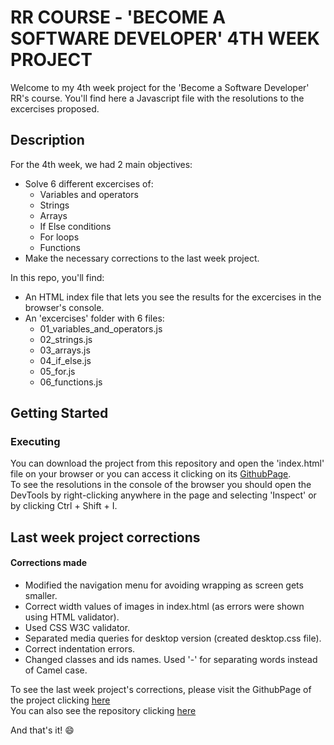 # RR COURSE - 'BECOME A SOFTWARE DEVELOPER' 4TH WEEK PROJECT
Welcome to my 4th week project for the 'Become a Software Developer' RR's course. You'll find here a Javascript file with the resolutions to the excercises proposed.

## Description
For the 4th week, we had 2 main objectives:
* Solve 6 different excercises of: 
  * Variables and operators
  * Strings
  * Arrays
  * If Else conditions
  * For loops
  * Functions
* Make the necessary corrections to the last week project.

In this repo, you'll find:
* An HTML index file that lets you see the results for the excercises in the browser's console.
* An 'excercises' folder with 6 files: 
  * 01_variables_and_operators.js
  * 02_strings.js
  * 03_arrays.js
  * 04_if_else.js
  * 05_for.js
  * 06_functions.js


## Getting Started
### Executing
You can download the project from this repository and open the 'index.html' file on your browser or you can access it clicking on its [GithubPage](https://palomaquiroz.github.io/JSExcercises/).  
To see the resolutions in the console of the browser you should open the DevTools by right-clicking anywhere in the page and selecting 'Inspect' or by clicking Ctrl + Shift + I.

## Last week project corrections

#### Corrections made
* Modified the navigation menu for avoiding wrapping as screen gets smaller.
* Correct width values of images in index.html (as errors were shown using HTML validator).
* Used CSS W3C validator.
* Separated media queries for desktop version (created desktop.css file).
* Correct indentation errors.
* Changed classes and ids names. Used '-' for separating words instead of Camel case.

To see the last week project's corrections, please visit the GithubPage of the project clicking [here](https://palomaquiroz.github.io/RocketNewsProject/)  
You can also see the repository clicking [here](https://github.com/palomaquiroz/RocketNewsProject)


And that's it! 😄
